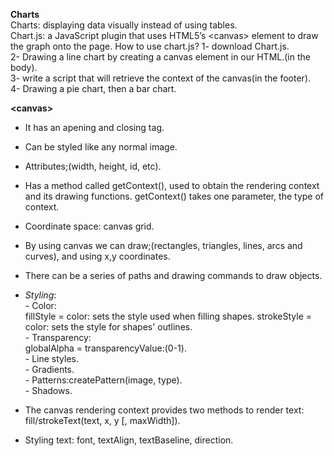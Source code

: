 **Charts**             
Charts: displaying data visually instead of using tables.                     
Chart.js: a JavaScript plugin that uses HTML5’s \<canvas\> element to draw the graph onto the page.
How to use chart.js?
1- download Chart.js.                                 
2- Drawing a line chart by creating  a canvas element in our HTML.(in the body).                                
3- write a script that will retrieve the context of the canvas(in the footer).                                
4- Drawing a pie chart, then a bar chart.                       

**\<canvas\>**            
- It has an apening and closing tag.
- Can be styled like any normal image.
- Attributes;(width, height, id, etc).
- Has a method called getContext(), used to obtain the rendering context and its drawing functions. getContext() takes one parameter, the type of context.
- Coordinate space: canvas grid. 
- By using canvas we can draw;(rectangles, triangles, lines, arcs and curves), and using x,y coordinates.
- There can be a series of paths and drawing commands to draw objects.
- *Styling*:  
        - Color:           
          fillStyle = color: sets the style used when filling shapes.                                                                                                 strokeStyle = color: sets the style for shapes' outlines.                                        
        - Transparency:                                         
          globalAlpha = transparencyValue:(0-1).                              
        - Line styles.                         
        - Gradients.                          
        - Patterns:createPattern(image, type).                              
        - Shadows.                   

- The canvas rendering context provides two methods to render text:                  
fill/strokeText(text, x, y [, maxWidth]).       
- Styling text: font, textAlign, textBaseline, direction.





          
